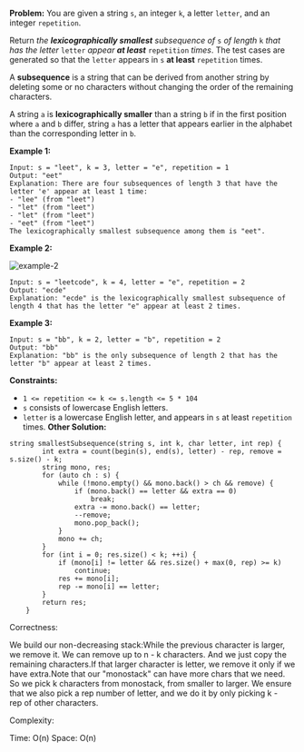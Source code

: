 **Problem:**
You are given a string `s`, an integer `k`, a letter `letter`, and an integer `repetition`.

Return *the **lexicographically smallest** subsequence of* `s` *of length* `k` *that has the letter* `letter` *appear **at least*** `repetition` *times*. The test cases are generated so that the `letter` appears in `s` **at least** `repetition` times.

A **subsequence** is a string that can be derived from another string by deleting some or no characters without changing the order of the remaining characters.

A string `a` is **lexicographically smaller** than a string `b` if in the first position where `a` and `b` differ, string `a` has a letter that appears earlier in the alphabet than the corresponding letter in `b`.

 

**Example 1:**

```
Input: s = "leet", k = 3, letter = "e", repetition = 1
Output: "eet"
Explanation: There are four subsequences of length 3 that have the letter 'e' appear at least 1 time:
- "lee" (from "leet")
- "let" (from "leet")
- "let" (from "leet")
- "eet" (from "leet")
The lexicographically smallest subsequence among them is "eet".
```

**Example 2:**

![example-2](https://assets.leetcode.com/uploads/2021/09/13/smallest-k-length-subsequence.png)

```
Input: s = "leetcode", k = 4, letter = "e", repetition = 2
Output: "ecde"
Explanation: "ecde" is the lexicographically smallest subsequence of length 4 that has the letter "e" appear at least 2 times.
```

**Example 3:**

```
Input: s = "bb", k = 2, letter = "b", repetition = 2
Output: "bb"
Explanation: "bb" is the only subsequence of length 2 that has the letter "b" appear at least 2 times.
```

 

**Constraints:**

- `1 <= repetition <= k <= s.length <= 5 * 104`
- `s` consists of lowercase English letters.
- `letter` is a lowercase English letter, and appears in `s` at least `repetition` times.
**Other Solution:**
```
string smallestSubsequence(string s, int k, char letter, int rep) {
        int extra = count(begin(s), end(s), letter) - rep, remove = s.size() - k;
        string mono, res;
        for (auto ch : s) {
            while (!mono.empty() && mono.back() > ch && remove) {
                if (mono.back() == letter && extra == 0)
                    break;
                extra -= mono.back() == letter;
                --remove;
                mono.pop_back();
            }
            mono += ch;
        }
        for (int i = 0; res.size() < k; ++i) {
            if (mono[i] != letter && res.size() + max(0, rep) >= k)
                continue;
            res += mono[i];
            rep -= mono[i] == letter;
        }
        return res;
    }
```
Correctness:


We build our non-decreasing stack:While the previous character is larger, we remove it.
We can remove up to n - k characters. And we just copy the remaining characters.If that larger character is letter, we remove it only if we have extra.Note that our "monostack" can have more chars that we need. So we pick k characters from monostack, from smaller to larger. We ensure that we also pick a rep number of letter, and we do it by only picking k - rep of other characters.

Complexity:

Time: O(n)
Space: O(n)